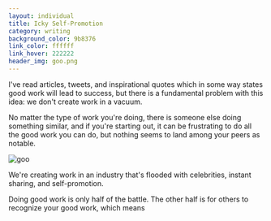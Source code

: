 ```yaml
---
layout: individual
title: Icky Self-Promotion
category: writing
background_color: 9b8376
link_color: ffffff
link_hover: 222222
header_img: goo.png
---
```


I've read articles, tweets, and inspirational quotes which in some way states good work will lead to success, but there is a fundamental problem with this idea: we don't create work in a vacuum.

No matter the type of work you're doing, there is someone else doing something similar, and if you're starting out, it can be frustrating to do all the good work you can do, but nothing seems to land among your peers as notable.

<img class="full" src="{{ site.url }}/img/in-writings/goo.png" alt="goo">

We're creating work in an industry that's flooded with celebrities,  instant sharing, and self-promotion. 

Doing good work is only half of the battle. The other half is for others to recognize your good work, which means 